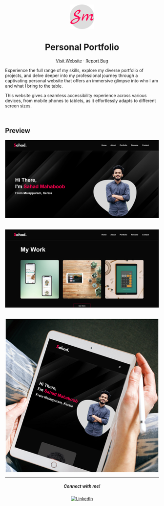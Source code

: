 <div align = "center">
    <img src="./Images/favicon.png" alt="Logo" width="80px">
</div>

<h1 align = "center"><b>Personal Portfolio</b></h1>

<p align="center">
    <a href="https://sahadcmd.github.io/Portfolio/" target="_blank">Visit Website</a>
    ·
    <a href="https://github.com/sahadcmd/Portfolio/issues" target="_blank">Report Bug</a>
</p>

Experience the full range of my skills, explore my diverse portfolio of projects, and delve deeper into my professional journey through a captivating personal website that offers an immersive glimpse into who I am and what I bring to the table.

This website gives a seamless accessibility experience across various devices, from mobile phones to tablets, as it effortlessly adapts to different screen sizes.

<br>

## Preview

<div align="center">
    <img src="./Images/Screenshot/Screenshot1.png">
</div>

<br>
<br>

<div align="center">
    <img src="./Images/Screenshot/Screenshot2.png">
</div>

<br>
<br>

<div align="center">
    <img src="./Images/portfolio.png">
</div>

<hr>
<h5 align="center">Connect with me!</h5>

<p align="center">
    <a href="https://www.linkedin.com/in/sahadmahaboobp" target="_blank"><img src="https://img.shields.io/badge/LinkedIn-0077B5?style=for-the-badge&logo=linkedin&logoColor=white" alt="LinkedIn"></a>
</p>
